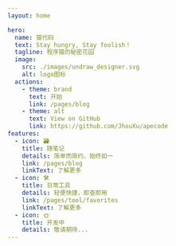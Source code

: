 ```yaml
---
layout: home

hero:
  name: 猿代码
  text: Stay hungry, Stay foolish！
  tagline: 程序猿的秘密花园
  image:
    src: ./images/undraw_designer.svg
    alt: logo图标
  actions:
    - theme: brand
      text: 开始
      link: /pages/blog
    - theme: alt
      text: View on GitHub
      link: https://github.com/JhouXu/apecode
features:
  - icon: 🗃️
    title: 随笔记
    details: 简单而简约，始终如一
    link: /pages/blog
    linkText: 了解更多
  - icon: 🛠️
    title: 日常工具
    details: 轻便快捷，即查即用
    link: /pages/tool/favorites
    linkText: 了解更多
  - icon: 🌞
    title: 开发中
    details: 敬请期待...
---
```

